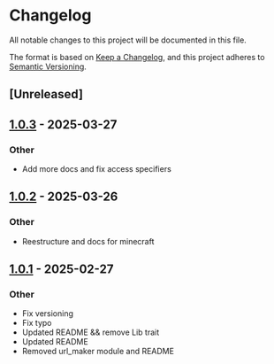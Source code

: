 # Changelog

All notable changes to this project will be documented in this file.

The format is based on [Keep a Changelog](https://keepachangelog.com/en/1.0.0/),
and this project adheres to [Semantic Versioning](https://semver.org/spec/v2.0.0.html).

## [Unreleased]

## [1.0.3](https://github.com/sergious234/uranium-rs/compare/mine_data_structs-v1.0.2...mine_data_structs-v1.0.3) - 2025-03-27

### Other

- Add more docs and fix access specifiers

## [1.0.2](https://github.com/sergious234/uranium-rs/compare/mine_data_structs-v1.0.1...mine_data_structs-v1.0.2) - 2025-03-26

### Other

- Reestructure and docs for minecraft

## [1.0.1](https://github.com/sergious234/uranium-rs/compare/mine_data_structs-v1.0.0...mine_data_structs-v1.0.1) - 2025-02-27

### Other

- Fix versioning
- Fix typo
- Updated README && remove Lib trait
- Updated README
- Removed url_maker module and README
